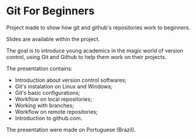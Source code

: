 Git For Beginners
====================

Project made to show how git and github's repositories work to beginners.

Slides are available within the project.

The goal is to introduce young academics in the magic world of version control, using Git and Github to help them work on their projects.

The presentation contains:
* Introduction about version control softwares;
* Git's instalation on Linux and Windows;
* Git's basic configurations;
* Workflow on local repositories;
* Working with branches;
* Workflow on remote repositories;
* Introduction to github.com.

The presentation were made on Portuguese (Brazil).